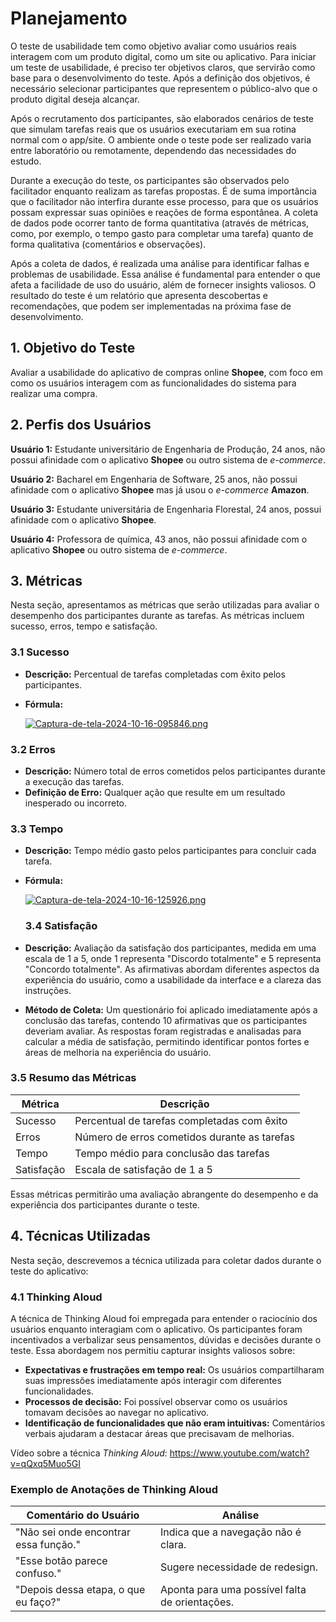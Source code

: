 # Planejamento

O teste de usabilidade tem como objetivo avaliar como usuários reais interagem com um produto digital, como um site ou aplicativo. Para iniciar um teste de usabilidade, é preciso ter objetivos claros, que servirão como base para o desenvolvimento do teste. Após a definição dos objetivos, é necessário selecionar participantes que representem o público-alvo que o produto digital deseja alcançar.

Após o recrutamento dos participantes, são elaborados cenários de teste que simulam tarefas reais que os usuários executariam em sua rotina normal com o app/site. O ambiente onde o teste pode ser realizado varia entre laboratório ou remotamente, dependendo das necessidades do estudo.

Durante a execução do teste, os participantes são observados pelo facilitador enquanto realizam as tarefas propostas. É de suma importância que o facilitador não interfira durante esse processo, para que os usuários possam expressar suas opiniões e reações de forma espontânea. A coleta de dados pode ocorrer tanto de forma quantitativa (através de métricas, como, por exemplo, o tempo gasto para completar uma tarefa) quanto de forma qualitativa (comentários e observações).

Após a coleta de dados, é realizada uma análise para identificar falhas e problemas de usabilidade. Essa análise é fundamental para entender o que afeta a facilidade de uso do usuário, além de fornecer insights valiosos. O resultado do teste é um relatório que apresenta descobertas e recomendações, que podem ser implementadas na próxima fase de desenvolvimento.

## 1. Objetivo do Teste

  Avaliar a usabilidade do aplicativo de compras online **Shopee**, com foco em como os usuários interagem com as funcionalidades do sistema para realizar uma compra.

## 2. Perfis dos Usuários

  **Usuário 1:** Estudante universitário de Engenharia de Produção, 24 anos, não possui afinidade com o aplicativo **Shopee** ou outro sistema de *e-commerce*.
  
   **Usuário 2:** Bacharel em Engenharia de Software, 25 anos, não possui afinidade com o aplicativo **Shopee** mas já usou o *e-commerce* **Amazon**. 
  
  **Usuário 3:** Estudante universitária de Engenharia Florestal, 24 anos, possui afinidade com o aplicativo **Shopee**.
  
  **Usuário 4:** Professora de química, 43 anos, não possui afinidade com o aplicativo **Shopee** ou outro sistema de *e-commerce*.

## 3. Métricas

Nesta seção, apresentamos as métricas que serão utilizadas para avaliar o desempenho dos participantes durante as tarefas. As métricas incluem sucesso, erros, tempo e satisfação.

### 3.1 Sucesso
- **Descrição:** Percentual de tarefas completadas com êxito pelos participantes.
- **Fórmula:**

    [![Captura-de-tela-2024-10-16-095846.png](https://i.postimg.cc/6QXKf7Zy/Captura-de-tela-2024-10-16-095846.png)](https://postimg.cc/LJNGH8Np)

### 3.2 Erros
- **Descrição:** Número total de erros cometidos pelos participantes durante a execução das tarefas.
- **Definição de Erro:** Qualquer ação que resulte em um resultado inesperado ou incorreto.

### 3.3 Tempo
- **Descrição:** Tempo médio gasto pelos participantes para concluir cada tarefa.
- **Fórmula:** 

  [![Captura-de-tela-2024-10-16-125926.png](https://i.postimg.cc/QxQ7hz3P/Captura-de-tela-2024-10-16-125926.png)](https://postimg.cc/hfGv0phb)

  ### 3.4 Satisfação
- **Descrição:** Avaliação da satisfação dos participantes, medida em uma escala de 1 a 5, onde 1 representa "Discordo totalmente" e 5 representa "Concordo totalmente". As afirmativas abordam diferentes aspectos da experiência do usuário, como a usabilidade da interface e a clareza das instruções.

- **Método de Coleta:** Um questionário foi aplicado imediatamente após a conclusão das tarefas, contendo 10 afirmativas que os participantes deveriam avaliar. As respostas foram registradas e analisadas para calcular a média de satisfação, permitindo identificar pontos fortes e áreas de melhoria na experiência do usuário.

### 3.5 Resumo das Métricas
| Métrica    | Descrição                                       |
|------------|-------------------------------------------------|
| Sucesso    | Percentual de tarefas completadas com êxito    |
| Erros      | Número de erros cometidos durante as tarefas    |
| Tempo      | Tempo médio para conclusão das tarefas          |
| Satisfação | Escala de satisfação de 1 a 5                   |

Essas métricas permitirão uma avaliação abrangente do desempenho e da experiência dos participantes durante o teste.

## 4. Técnicas Utilizadas

Nesta seção, descrevemos a técnica utilizada para coletar dados durante o teste do aplicativo:

### 4.1 Thinking Aloud

A técnica de Thinking Aloud foi empregada para entender o raciocínio dos usuários enquanto interagiam com o aplicativo. Os participantes foram incentivados a verbalizar seus pensamentos, dúvidas e decisões durante o teste. Essa abordagem nos permitiu capturar insights valiosos sobre:

- **Expectativas e frustrações em tempo real:** Os usuários compartilharam suas impressões imediatamente após interagir com diferentes funcionalidades.
- **Processos de decisão:** Foi possível observar como os usuários tomavam decisões ao navegar no aplicativo.
- **Identificação de funcionalidades que não eram intuitivas:** Comentários verbais ajudaram a destacar áreas que precisavam de melhorias.

 Vídeo sobre a técnica *Thinking Aloud*: https://www.youtube.com/watch?v=qQxq5Muo5GI

### Exemplo de Anotações de Thinking Aloud

| Comentário do Usuário                   | Análise                                    |
|-----------------------------------------|-------------------------------------------|
| "Não sei onde encontrar essa função."  | Indica que a navegação não é clara.      |
| "Esse botão parece confuso."            | Sugere necessidade de redesign.           |
| "Depois dessa etapa, o que eu faço?"      | Aponta para uma possível falta de orientações. |
